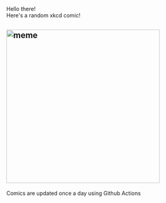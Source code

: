 Hello there! <br>Here's a random xkcd comic!<br>
## <img src="https://imgs.xkcd.com/comics/data_pipeline.png" alt="meme" width="400"/><br>
Comics are updated once a day using Github Actions